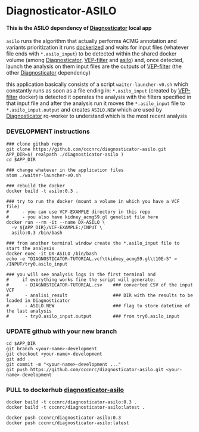 # Diagnosticator-ASILO

#### This is the ASILO dependency of [Diagnosticator](https://diagnosticator.com) local app

`asilo` runs the algorithm that actually performs ACMG annotation and variants prioritization
it runs [dockerized](https://hub.docker.com/r/cccnrc/diagnosticator-asilo) and waits for input files
(whatever file ends with `*.asilo_input`) to be detected within the shared
docker volume (among [Diagnosticator](https://diagnosticator.com), [VEP-filter](https://github.com/cccnrc/diagnosticator-VEP-filter) and [asilo](https://github.com/cccnrc/diagnosticator-asilo)) and, once detected, launch the analysis on them
input files are the outputs of [VEP-filter](https://github.com/cccnrc/diagnosticator-VEP-filter) (the other [Diagnosticator](https://diagnosticator.com) dependency)

this application basically consists of a script `waiter-launcher-v0.sh` which constantly runs
as soon as a file ending in: `*.asilo_input` (created by [VEP-filter](https://github.com/cccnrc/diagnosticator-VEP-filter) docker)  is detected
it operates the analysis with the filters specified in that input file and after the analysis
run it moves the `*.asilo_input` file to `*.asilo_input.output` and creates `ASILO.NEW`
which are used by [Diagnosticator](https://diagnosticator.com) rq-worker to understand which is the most recent analysis



### DEVELOPMENT instructions
```
### clone github repo
git clone https://github.com/cccnrc/diagnosticator-asilo.git
APP_DIR=$( realpath ./diagnosticator-asilo )
cd $APP_DIR

### change whatever in the application files
atom ./waiter-launcher-v0.sh

### rebuild the docker
docker build -t asilo:0.3 .

### try to run the docker (mount a volume in which you have a VCF file)
#     - you can use VCF-EXAMPLE directory in this repo
#     - you also have kidney_acmg59.gl genelist file here
docker run --rm -it --name DX-ASILO \
  -v ${APP_DIR}/VCF-EXAMPLE:/INPUT \
  asilo:0.3 /bin/bash

### from another terminal window create the *.asilo_input file to start the analysis
docker exec -it DX-ASILO /bin/bash
echo -e "DIAGNOSTICATOR-TUTORIAL.vcf\tkidney_acmg59.gl\t10E-5" > /INPUT/try0.asilo_input

### you will see analysis logs in the first terminal and
#     if everything works fine the script will generate:
#      - DIAGNOSTICATOR-TUTORIAL.csv    ### converted CSV of the input VCF
#      - analisi_result                 ### DIR with the results to be loaded in Diagnosticator
#      - ASILO.NEW                      ### flag to store datetime of the last analysis
#      - try0.asilo_input.output        ### from try0.asilo_input
```

### UPDATE github with your new branch
```
cd $APP_DIR
git branch <your-name>-development
git checkout <your-name>-development
git add .
git commit -m "<your-name>-development ..."
git push https://github.com/cccnrc/diagnosticator-asilo.git <your-name>-development
```

### PULL to dockerhub [diagnosticator-asilo](https://hub.docker.com/r/cccnrc/diagnosticator-asilo)
```
docker build -t cccnrc/diagnosticator-asilo:0.3 .
docker build -t cccnrc/diagnosticator-asilo:latest .

docker push cccnrc/diagnosticator-asilo:0.3
docker push cccnrc/diagnosticator-asilo:latest
```
